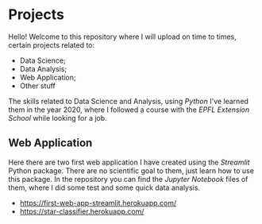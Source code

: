 # Projects
Hello! 
Welcome to this repository where I will upload on time to times, certain projects related to:
* Data Science; 
* Data Analysis;
* Web Application;
* Other stuff


The skills related to Data Science and Analysis, using _Python_ I've learned them in the year 2020, where I followed a course with the _EPFL Extension School_ while looking for a job.

## Web Application
Here there are two first web application I have created using the _Streamlit_ Python package. There are no scientific goal to them, just learn how to use this package.
In the repository you can find the _Jupyter Notebook_ files of them, where I did some test and some quick data analysis.

* https://first-web-app-streamlit.herokuapp.com/
* https://star-classifier.herokuapp.com/
